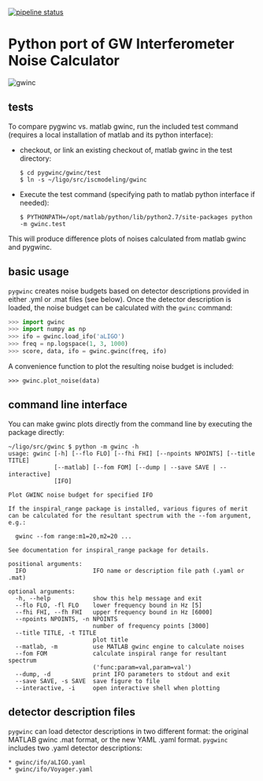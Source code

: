[![pipeline status](https://git.ligo.org/gwinc/pygwinc/badges/master/pipeline.svg)](https://git.ligo.org/gwinc/pygwinc/commits/master)

# Python port of GW Interferometer Noise Calculator

![gwinc](http://gwinc.docs.ligo.org/pygwinc/aLIGO.png)

## tests

To compare pygwinc vs. matlab gwinc, run the included test command
(requires a local installation of matlab and its python interface):

*   checkout, or link an existing checkout of, matlab gwinc in
    the test directory:

        $ cd pygwinc/gwinc/test
        $ ln -s ~/ligo/src/iscmodeling/gwinc

*   Execute the test command (specifying path to matlab python
    interface if needed):

        $ PYTHONPATH=/opt/matlab/python/lib/python2.7/site-packages python -m gwinc.test

This will produce difference plots of noises calculated from matlab
gwinc and pygwinc.

## basic usage

`pygwinc` creates noise budgets based on detector descriptions
provided in either .yml or .mat files (see below).  Once the detector
description is loaded, the noise budget can be calculated with the
`gwinc` command:
```python
>>> import gwinc
>>> import numpy as np
>>> ifo = gwinc.load_ifo('aLIGO')
>>> freq = np.logspace(1, 3, 1000)
>>> score, data, ifo = gwinc.gwinc(freq, ifo)
```
A convenience function to plot the resulting noise budget is included:
```
>>> gwinc.plot_noise(data)
```

## command line interface

You can make gwinc plots directly from the command line by executing
the package directly:
```shell
~/ligo/src/gwinc $ python -m gwinc -h
usage: gwinc [-h] [--flo FLO] [--fhi FHI] [--npoints NPOINTS] [--title TITLE]
             [--matlab] [--fom FOM] [--dump | --save SAVE | --interactive]
             [IFO]

Plot GWINC noise budget for specified IFO

If the inspiral_range package is installed, various figures of merit
can be calculated for the resultant spectrum with the --fom argument,
e.g.:

  gwinc --fom range:m1=20,m2=20 ...

See documentation for inspiral_range package for details.

positional arguments:
  IFO                   IFO name or description file path (.yaml or .mat)

optional arguments:
  -h, --help            show this help message and exit
  --flo FLO, -fl FLO    lower frequency bound in Hz [5]
  --fhi FHI, --fh FHI   upper frequency bound in Hz [6000]
  --npoints NPOINTS, -n NPOINTS
                        number of frequency points [3000]
  --title TITLE, -t TITLE
                        plot title
  --matlab, -m          use MATLAB gwinc engine to calculate noises
  --fom FOM             calculate inspiral range for resultant spectrum
                        ('func:param=val,param=val')
  --dump, -d            print IFO parameters to stdout and exit
  --save SAVE, -s SAVE  save figure to file
  --interactive, -i     open interactive shell when plotting
```

## detector description files

`pygwinc` can load detector descriptions in two different format: the
original MATLAB gwinc .mat format, or the new YAML .yaml format.
`pygwinc` includes two .yaml detector descriptions:

    * gwinc/ifo/aLIGO.yaml
    * gwinc/ifo/Voyager.yaml
